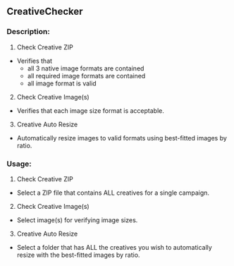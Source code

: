 ## CreativeChecker


### Description:

1. Check Creative ZIP
- Verifies that
    - all 3 native image formats are contained
    - all required image formats are contained
    - all image format is valid

2. Check Creative Image(s)
- Verifies that each image size format is acceptable.

3. Creative Auto Resize
- Automatically resize images to valid formats using best-fitted images by ratio.


### Usage:

1. Check Creative ZIP
- Select a ZIP file that contains ALL creatives for a single campaign.

2. Check Creative Image(s)
- Select image(s) for verifying image sizes.

3. Creative Auto Resize
- Select a folder that has ALL the creatives you wish to automatically resize with the best-fitted images by ratio.
